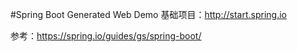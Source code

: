 #Spring Boot Generated Web Demo
基础项目：<http://start.spring.io>

参考：<https://spring.io/guides/gs/spring-boot/>